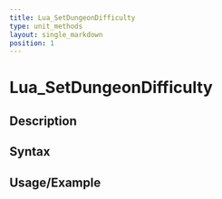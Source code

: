 ```yaml
---
title: Lua_SetDungeonDifficulty
type: unit_methods
layout: single_markdown
position: 1
---
```


# Lua_SetDungeonDifficulty

## Description

## Syntax

## Usage/Example



